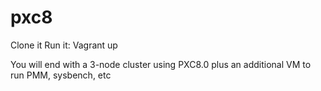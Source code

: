 # pxc8
Clone it
Run it: Vagrant up

You will end with a 3-node cluster using PXC8.0 plus an additional VM to run PMM, sysbench, etc
